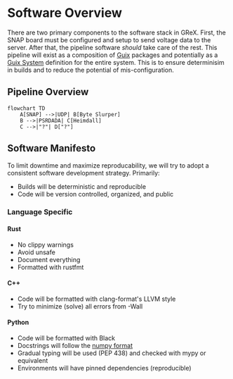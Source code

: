 # Software Overview

There are two primary components to the software stack in GReX. First, the SNAP
board must be configured and setup to send voltage data to the server. After
that, the pipeline software _should_ take care of the rest. This pipeline will
exist as a composition of [Guix](https://guix.gnu.org/) packages and potentially
as a [Guix
System](https://guix.gnu.org/manual/en/html_node/Invoking-guix-system.html)
definition for the entire system. This is to ensure determinisim in builds and
to reduce the potential of mis-configuration.

## Pipeline Overview

```mermaid
flowchart TD
    A[SNAP] -->|UDP| B[Byte Slurper]
    B -->|PSRDADA| C[Heimdall]
    C -->|"?"| D["?"]
```

## Software Manifesto

To limit downtime and maximize reproducability, we will try to adopt a consistent software development strategy. Primarily:

- Builds will be deterministic and reproducible
- Code will be version controlled, organized, and public

### Language Specific

#### Rust

- No clippy warnings
- Avoid unsafe
- Document everything
- Formatted with rustfmt

#### C++

- Code will be formatted with clang-format's LLVM style
- Try to minimize (solve) all errors from -Wall

#### Python

- Code will be formatted with Black
- Docstrings will follow the [numpy format](https://numpydoc.readthedocs.io/en/latest/format.html)
- Gradual typing will be used (PEP 438) and checked with mypy or equivalent
- Environments will have pinned dependencies (reproducible)
